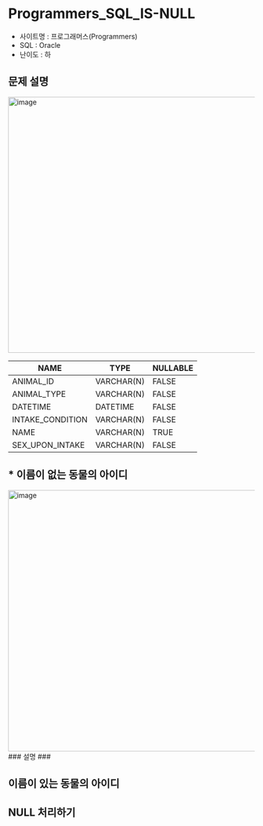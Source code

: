 # Programmers_SQL_IS-NULL
* 사이트명 : 프로그래머스(Programmers)
* SQL : Oracle
* 난이도 : 하
## 문제 설명
<img width="522" alt="image" src="https://user-images.githubusercontent.com/102028778/159735880-3e0eba1d-08b9-4953-b492-da2475404def.png">

| NAME | TYPE | NULLABLE |
|------|------|------|
| ANIMAL_ID | VARCHAR(N) | FALSE |
| ANIMAL_TYPE | VARCHAR(N) | FALSE |
| DATETIME | DATETIME |FALSE|
| INTAKE_CONDITION | VARCHAR(N)| FALSE |
| NAME|VARCHAR(N) | TRUE| 
| SEX_UPON_INTAKE | VARCHAR(N) | FALSE | 
## * 이름이 없는 동물의 아이디
<img width="533" alt="image" src="https://user-images.githubusercontent.com/102028778/160147125-32d5e24b-b244-412c-b214-3bc6faba3160.png">
### 설명
### 

## 이름이 있는 동물의 아이디

## NULL 처리하기
